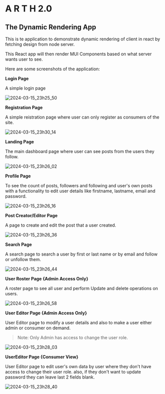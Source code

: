 # A R T H 2.0
## The Dynamic Rendering App 
This is te application to demonstrate dynamic rendering of client in react by fetching design from node server.

This React app will then render MUI Components based on what server wants user to see.

Here are some screenshots of the application:

**Login Page**

A simple login page

![2024-03-15_23h25_50](https://github.com/HarshitPrajapatineu/info-mid-term/assets/113490678/348ace8b-5d99-4085-bf6a-c2f598e671d6)

**Registration Page**

A simple reistration page where user can only register as consumers of the site.

![2024-03-15_23h30_14](https://github.com/HarshitPrajapatineu/info-mid-term/assets/113490678/eaa4754d-81a2-491d-81c9-2598cf2f816a)

**Landing Page**

The main dashboard page where user can see posts from the users they follow.

![2024-03-15_23h26_02](https://github.com/HarshitPrajapatineu/info-mid-term/assets/113490678/12fb9dcd-db22-4f1c-8c90-736d3a24d842)

**Profile Page**

To see the count of posts, followers and following and user's own posts with a functionality to edit user details like firstname, lastname, email and password.

![2024-03-15_23h26_16](https://github.com/HarshitPrajapatineu/info-mid-term/assets/113490678/7ae034aa-4312-4183-bef7-26ea7ecac6f3)

**Post Creator/Editor Page**

A page to create and edit the post that a user created.

![2024-03-15_23h26_36](https://github.com/HarshitPrajapatineu/info-mid-term/assets/113490678/444c1121-e1c2-4c6a-b9ea-a84ce04862aa)

**Search Page**

A search page to search a user by first or last name or by email and follow or unfollow them.

![2024-03-15_23h26_44](https://github.com/HarshitPrajapatineu/info-mid-term/assets/113490678/abd4a1f4-46f8-413d-b008-0e04881fd715)

**User Roster Page {Admin Access Only}**

A roster page to see all user and perform Update and delete operations on users.

![2024-03-15_23h26_58](https://github.com/HarshitPrajapatineu/info-mid-term/assets/113490678/438e8552-0730-4030-a741-0307f6590cd4)

**User Editor Page {Admin Access Only}**

User Editor page to modify a user details and also to make a user either admin or consumer on demand. 

> Note: Only Admin has access to change the user role.

![2024-03-15_23h28_03](https://github.com/HarshitPrajapatineu/info-mid-term/assets/113490678/bef12721-680e-4e0a-a37d-97081457a8ab)

**UserEditor Page {Consumer View}**

User Editor page to edit user's own data by user where they don't have access to change their user role. also, if they don't want to update password they can leave last 2 fields blank.

![2024-03-15_23h28_40](https://github.com/HarshitPrajapatineu/info-mid-term/assets/113490678/24692016-e97e-428f-bebf-db6bf7e48e27)
